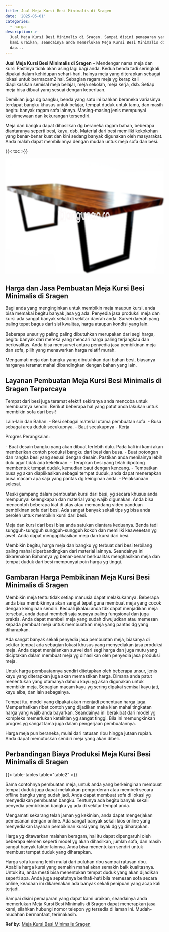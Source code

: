 ```yaml
---
title: Jual Meja Kursi Besi Minimalis di Sragen
date: '2025-05-01'
categories:
  - harga
description: >-
  Jual Meja Kursi Besi Minimalis di Sragen. Sampai disini pemaparan yang dapat
  kami uraikan, seandainya anda memerlukan Meja Kursi Besi Minimalis di Sragen
  dap...
---
```


**Jual Meja Kursi Besi Minimalis di Sragen** – Mendengar nama meja dan kursi Pastinya tidak akan asing lagi bagi anda. Kedua benda tadi seringkali dipakai dalam kehidupan sehari-hari. halnya meja yang diterapkan sebagai lokasi untuk bermacam2 hal. Sebagian ragam meja yg kerap kali diaplikasikan semisal meja belajar, meja sekolah, meja kerja, dsb. Setiap meja bisa dibuat yang sesuai dengan keperluan.

Demikian juga dg bangku, benda yang satu ini bahkan beraneka variasinya. terdapat bangku khusus untuk belajar, tempat duduk untuk tamu, dan masih begitu banyak ragam sofa lainnya. Masing-masing jenis mempunyai keistimewaan dan kekurangan tersendiri.

Meja dan bangku dapat dihasilkan dg beraneka ragam bahan, beberapa diantaranya seperti besi, kayu, dsb. Material dari besi memiliki kekokohan yang benar-benar kuat dan kini sedang banyak digunakan oleh masyarakat. Anda malah dapat membikinnya dengan mudah untuk meja sofa dan besi.

{{< toc >}}

![Jual Meja Kursi Besi Minimalis di Sragen](/images/jual-meja-besi-murah23.png)

## Harga dan Jasa Pembuatan Meja Kursi Besi Minimalis di Sragen

Bagi anda yang menginginkan untuk membikin meja maupun kursi, anda bisa memakai begitu banyak jasa yg ada. Penyedia jasa produksi meja dan kursi ada sangat banyak sekali di sekitar daerah anda. Survei daerah yang paling tepat bagus dari sisi kwalitas, harga ataupun kondisi yang lain.

Beberapa unsur yg paling paling dibutuhkan merupakan dari segi harga, begitu banyak dari mereka yang mencari harga paling terjangkau dan berkwalitas. Anda bisa mensurvei antara penyedia jasa pembikinan meja dan sofa, pilih yang menawarkan harga relatif murah.

Mengamati meja dan bangku yang dibutuhkan dari bahan besi, biasanya harganya teramat mahal dibandingkan dengan bahan yang lain.

## Layanan Pembuatan Meja Kursi Besi Minimalis di Sragen Terpercaya

Tempat dari besi juga teramat efektif sekiranya anda mencoba untuk membuatnya sendiri. Berikut beberapa hal yang patut anda lakukan untuk membikin sofa dari besi!

Lain-lain dan Bahan: - Besi sebagai material utama pembuatan sofa. - Busa sebagai area duduk secukupnya. - Baut secukupnya - Kerja

Progres Perangkaian:

\- Buat desain bangku yang akan dibuat terlebih dulu. Pada kali ini kami akan memberikan contoh produksi bangku dari besi dan busa. - Buat potongan dan rangka besi yang sesuai dengan desain. Pastikan anda menilainya lebih dulu agar tidak ada kekeliruan. - Terapkan besi yang telah dipotong membentuk tempat duduk, kemudian baut dengan kencang. - Tempatkan busa yg akan diaplikasikan sebagai tempat duduk, anda dapat menerapkan busa macam apa saja yang pantas dg keinginan anda. - Pelaksanaan selesai.

Meski gampang dalam pembuatan kursi dari besi, yg secara khusus anda mempunyai kelengkapan dan material yang wajib digunakan. Anda bisa mencontoh beberapa kiat di atas atau memandang video panduan pembikinan sofa dari besi. Ada sangat banyak sekali tips yg bisa anda peroleh untuk membikin kursi dari besi.

Meja dan kursi dari besi bisa anda satukan diantara keduanya. Benda tadi sungguh-sungguh sungguh-sungguh kokoh dan memiliki keaweeetan yg awet. Anda dapat mengaplikasikan meja dan kursi dari besi.

Membikin begitu, harga meja dan bangku yg terbuat dari besi terbilang paling mahal diperbandingkan dari material lainnya. Seandainya ini dikarenakan Bahannya yg benar-benar berkualitas menghasilkan meja dan tempat duduk dari besi mempunyai poin harga yg tinggi.

## Gambaran Harga Pembikinan Meja Kursi Besi Minimalis di Sragen

Membikin meja tentu tidak setiap manusia dapat melakukannya. Beberapa anda bisa membikinnya akan sangat tepat guna membuat meja yang cocok dengan keinginan sendiri. Kecuali jikalau anda tdk dapat menjadikan meja tersebut, anda dapat membeli saja supaya paling fungsional dan juga praktis. Anda dapat membeli meja yang sudah diwujudkan atau memesan kepada pembuat meja untuk membuatkan meja yang pantas dg yang diharapkan.

Ada sangat banyak sekali penyedia jasa pembuatan meja, biasanya di sekitar tempat ada sebagian lokasi khusus yang menyediakan jasa produksi meja. Anda dapat menjalankan survei dari segi harga dan juga mutu yang diciptakan dalam membuat meja yg dihasilkan oleh penyedia jasa produksi meja.

Untuk harga pembuatannya sendiri ditetapkan oleh beberapa unsur, jenis kayu yang diterapkan juga akan memastikan harga. Dimana anda patut menentukan yang utamanya dahulu kayu yg akan digunakan untuk membikin meja, Sebagian macam kayu yg sering dipakai semisal kayu jati, kayu alba, dan lain sebagainya.

Tempat itu, model yang dipakai akan menjadi penentuan harga juga. Memperhatikan ribet contoh yang dijadikan maka kian mahal tingkatan harga yang wajib anda bayarkan. Seandainya ini berakibat dari model yg kompleks memerlukan ketelitian yg sangat tinggi. Bila ini memungkinkan progres yg sangat lama juga dalam pengerjaan pembuatannya.

Harga meja pun beraneka, mulai dari ratusan ribu hingga jutaan rupiah. Anda dapat memutuskan sendiri meja yang akan dibeli.

## Perbandingan Biaya Produksi Meja Kursi Besi Minimalis di Sragen

{{< table-tables table="table2" >}}

Sama contohnya pembuatan meja, untuk anda yang berkeinginan membuat tempat duduk juga dapat melakukan pengorderan atau membeli secara offline bangku yang sudah jadi. Anda dapat membuat sofa di lokasi yg menyediakan pembuatan bangku. Tentunya ada begitu banyak sekali penyedia pembikinan bangku yg ada di sekitar tempat anda.

Mengamati sekarang telah jaman yg kekinian, anda dapat mengerjakan pemesanan dengan online. Ada sangat banyak sekali kios online yang menyediakan layanan pembikinan kursi yang layak dg yg diharapkan.

Harga yg ditawarkan malahan beragam, hal itu dapat dipengaruhi oleh beberapa elemen seperti model yg akan dihasilkan, jumlah sofa, dan masih sangat banyak faktor lainnya. Anda bisa menentukan sendiri untuk membuat tempat duduk yang diharapkan.

Harga sofa kurang lebih mulai dari puluhan ribu sampai ratusan ribu. Apabila harga kursi yang semakin mahal akan semakin baik kualitasnya. Untuk itu, anda mesti bisa menentukan tempat duduk yang akan dijadikan seperti apa. Anda juga sepatutnya berhati-hati bila memesan sofa secara online, keadaan ini dikarenakan ada banyak sekali penipuan yang acap kali terjadi.

Sampai disini pemaparan yang dapat kami uraikan, seandainya anda memerlukan Meja Kursi Besi Minimalis di Sragen dapat menerapkan jasa kami, silahkan hubungi nomor telepon yg tersedia di laman ini. Mudah-mudahan bermanfaat, terimakasih.

**Ref by:** [Meja Kursi Besi Minimalis Sragen](https://id.wikipedia.org/wiki/Meja)

